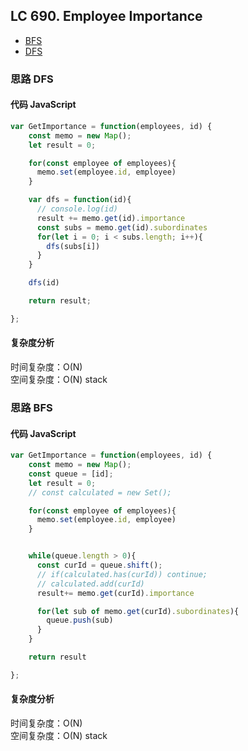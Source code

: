 ## LC 690. Employee Importance

- [BFS](#思路-BFS)
- [DFS](#思路-DFS)

### 思路 DFS

#### 代码 JavaScript

```JavaScript
var GetImportance = function(employees, id) {
    const memo = new Map();
    let result = 0;

    for(const employee of employees){
      memo.set(employee.id, employee)
    }

    var dfs = function(id){
      // console.log(id)
      result += memo.get(id).importance
      const subs = memo.get(id).subordinates
      for(let i = 0; i < subs.length; i++){
        dfs(subs[i])
      }
    }

    dfs(id)

    return result;

};

```

#### 复杂度分析

时间复杂度：O(N) </br>
空间复杂度：O(N) stack

### 思路 BFS

#### 代码 JavaScript

```JavaScript
var GetImportance = function(employees, id) {
    const memo = new Map();
    const queue = [id];
    let result = 0;
    // const calculated = new Set();

    for(const employee of employees){
      memo.set(employee.id, employee)
    }


    while(queue.length > 0){
      const curId = queue.shift();
      // if(calculated.has(curId)) continue;
      // calculated.add(curId)
      result+= memo.get(curId).importance

      for(let sub of memo.get(curId).subordinates){
        queue.push(sub)
      }
    }

    return result

};

```

#### 复杂度分析

时间复杂度：O(N) </br>
空间复杂度：O(N) stack
